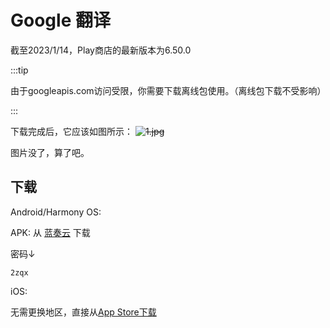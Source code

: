 # Google 翻译
截至2023/1/14，Play商店的最新版本为6.50.0

:::tip

由于googleapis.com访问受限，你需要下载离线包使用。（离线包下载不受影响）

:::

下载完成后，它应该如图所示：
~~![1.jpg](https://picdl.sunbangyan.cn/2023/01/14/ha96l3.jpeg)~~

图片没了，算了吧。

## 下载

Android/Harmony OS:

APK: 从 [蓝奏云](https://wwsk.lanzouy.com/i4FvR0k01zna) 下载

密码↓

```
2zqx
```

iOS:

无需更换地区，直接从[App Store下载](https://apps.apple.com/cn/app/google-%E7%BF%BB%E8%AF%91/id414706506)

